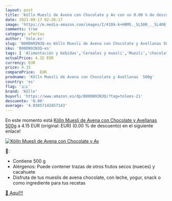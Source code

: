 ```yaml
---
layout: post
title: 'Kölln Muesli de Avena con Chocolate y Av con un 0.00 % de descuento'
date: 2021-09-17 02:26:17
image: 'https://m.media-amazon.com/images/I/41OA-k+H0MS._SL500_._SL400_.jpg'
comments: true
category: ofertas
author: 'tole.es'
slug: 'B00DN9IN3Q-es Kölln Muesli de Avena con Chocolate y Avellanas 500g'
sku: 'B00DN9IN3Q-es'
tags: [ 'Alimentación y bebidas','Cereales y muesli','Muesli','chocolate','kölln','muesli', ]
actualPrice: 4.15 EUR
currency: EUR
price: 4.15
comparePrice:  EUR
prodname: 'Kölln Muesli de Avena con Chocolate y Avellanas  500g'
country: 'es'
flag: '🇪🇸'
brand: 'Kölln'
buyurl: 'https://www.amazon.es/dp/B00DN9IN3Q/?tag=tolees-21'
descuento: '0.00'
average: '4.03857142857143'
---
```


En este momento está [Kölln Muesli de Avena con Chocolate y Avellanas  500g](https://www.amazon.es/dp/B00DN9IN3Q/?tag=tolees-21) a 4.15 EUR (original:  EUR) (0.00 %  de descuento) en el siguiente enlace!

[![Kölln Muesli de Avena con Chocolate y Av](https://m.media-amazon.com/images/I/41OA-k+H0MS._SL500_._SL400_.jpg)](https://www.amazon.es/dp/B00DN9IN3Q/?tag=tolees-21)

🔎:

- Contiene 500 g
- Alérgenos: Puede contener trazas de otros frutos secos (nueces) y cacahuete
- Disfruta de tus mueslis de avena chocolate, con leche, yogur, snack o como ingrediente para tus recetas

[🛒 Aquí!!!](https://www.amazon.es/dp/B00DN9IN3Q/?tag=tolees-21)

